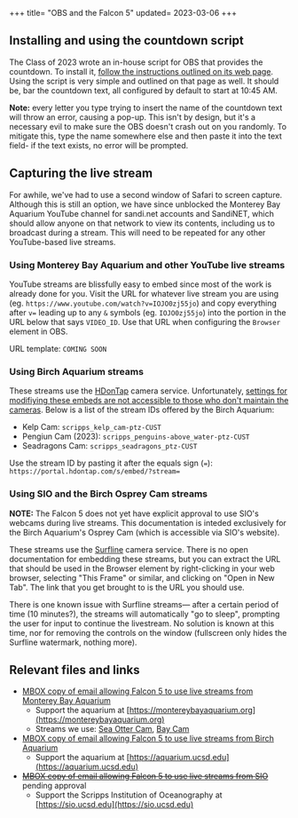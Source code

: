 +++
title= "OBS and the Falcon 5"
updated= 2023-03-06
+++

## Installing and using the countdown script
The Class of 2023 wrote an in-house script for OBS that provides the countdown. To install it, [follow the instructions outlined on its web page](https://github.com/srfalcon5/obs-countdown). Using the script is very simple and outlined on that page as well. It should be, bar the countdown text, all configured by default to start at 10:45 AM.

**Note:** every letter you type trying to insert the name of the countdown text will throw an error, causing a pop-up. This isn't by design, but it's a necessary evil to make sure the OBS doesn't crash out on you randomly. To mitigate this, type the name somewhere else and then paste it into the text field- if the text exists, no error will be prompted.

## Capturing the live stream
For awhile, we've had to use a second window of Safari to screen capture. Although this is still an option, we have since unblocked the Monterey Bay Aquarium YouTube channel for sandi.net accounts and SandiNET, which should allow anyone on that network to view its contents, including us to broadcast during a stream. This will need to be repeated for any other YouTube-based live streams.

### Using Monterey Bay Aquarium and other YouTube live streams
YouTube streams are blissfully easy to embed since most of the work is already done for you. Visit the URL for whatever live stream you are using (eg. `https://www.youtube.com/watch?v=IOJO0zj55jo`) and copy everything after `v=` leading up to any `&` symbols (eg. `IOJO0zj55jo`) into the portion in the URL below that says `VIDEO_ID`. Use that URL when configuring the `Browser` element in OBS.

URL template: `COMING SOON`

### Using Birch Aquarium streams
These streams use the [HDonTap](https://hdontap.com) camera service. Unfortunately, [settings for modifiying these embeds are not accessible to those who don't maintain the cameras](https://hdontap.com/index.php/knowledge_base/detail/customizing-the-webcam-stream-embed). Below is a list of the stream IDs offered by the Birch Aquarium:
  - Kelp Cam: `scripps_kelp_cam-ptz-CUST`
  - Pengiun Cam (2023): `scripps_penguins-above_water-ptz-CUST`
  - Seadragons Cam: `scripps_seadragons_ptz-CUST`

Use the stream ID by pasting it after the equals sign (`=`): `https://portal.hdontap.com/s/embed/?stream=`

### Using SIO and the Birch Osprey Cam streams
**NOTE:** The Falcon 5 does not yet have explicit approval to use SIO's webcams during live streams. This documentation is inteded exclusively for the Birch Aquarium's Osprey Cam (which is accessible via SIO's website).

These streams use the [Surfline](https://surfline.com) camera service. There is no open documentation for embedding these streams, but you can extract the URL that should be used in the Browser element by right-clicking in your web browser, selecting "This Frame" or similar, and clicking on "Open in New Tab". The link that you get brought to is the URL you should use.

There is one known issue with Surfline streams— after a certain period of time (10 minutes?), the streams will automatically "go to sleep", prompting the user for input to continue the livestream. No solution is known at this time, nor for removing the controls on the window (fullscreen only hides the Surfline watermark, nothing more).

## Relevant files and links
- [MBOX copy of email allowing Falcon 5 to use live streams from Monterey Bay Aquarium](https://cdn.doamatto.xyz/f5/consent/mbayaq-live.eml)
  - Support the aquarium at [https://montereybayaquarium.org](https://montereybayaquarium.org)
  - Streams we use: [Sea Otter Cam](https://www.youtube.com/watch?v=IOJO0zj55jo), [Bay Cam](https://www.youtube.com/watch?v=xmvDYRsf5cs)
- [MBOX copy of email allowing Falcon 5 to use live streams from Birch Aquarium](https://cdn.doamatto.xyz/f5/consent/birchaquarium-live.eml)
  - Support the aquarium at [https://aquarium.ucsd.edu](https://aquarium.ucsd.edu)
- ~~[MBOX copy of email allowing Falcon 5 to use live streams from SIO]()~~ pending approval
  - Support the Scripps Institution of Oceanography at [https://sio.ucsd.edu](https://sio.ucsd.edu)
